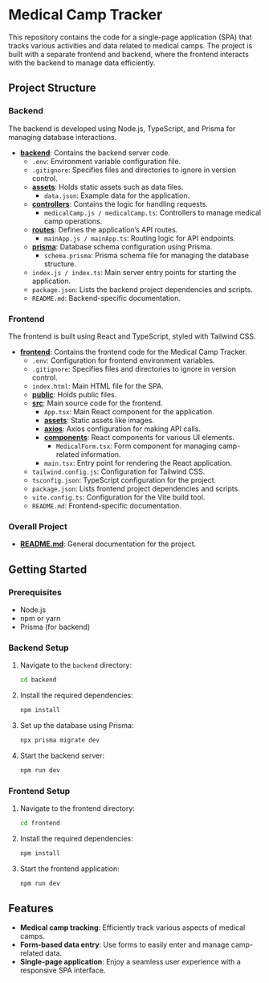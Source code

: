 # Medical Camp Tracker

This repository contains the code for a single-page application (SPA) that tracks various activities and data related to medical camps. The project is built with a separate frontend and backend, where the frontend interacts with the backend to manage data efficiently.

## Project Structure

### Backend
The backend is developed using Node.js, TypeScript, and Prisma for managing database interactions.

- **[backend](./backend)**: Contains the backend server code.
  - `.env`: Environment variable configuration file.
  - `.gitignore`: Specifies files and directories to ignore in version control.
  - **[assets](./backend/assets)**: Holds static assets such as data files.
    - `data.json`: Example data for the application.
  - **[controllers](./backend/controllers)**: Contains the logic for handling requests.
    - `medicalCamp.js / medicalCamp.ts`: Controllers to manage medical camp operations.
  - **[routes](./backend/routes)**: Defines the application’s API routes.
    - `mainApp.js / mainApp.ts`: Routing logic for API endpoints.
  - **[prisma](./backend/prisma)**: Database schema configuration using Prisma.
    - `schema.prisma`: Prisma schema file for managing the database structure.
  - `index.js / index.ts`: Main server entry points for starting the application.
  - `package.json`: Lists the backend project dependencies and scripts.
  - `README.md`: Backend-specific documentation.

### Frontend
The frontend is built using React and TypeScript, styled with Tailwind CSS.

- **[frontend](./frontend)**: Contains the frontend code for the Medical Camp Tracker.
  - `.env`: Configuration for frontend environment variables.
  - `.gitignore`: Specifies files and directories to ignore in version control.
  - `index.html`: Main HTML file for the SPA.
  - **[public](./frontend/public)**: Holds public files.
  - **[src](./frontend/src)**: Main source code for the frontend.
    - `App.tsx`: Main React component for the application.
    - **[assets](./frontend/src/assets)**: Static assets like images.
    - **[axios](./frontend/src/axios)**: Axios configuration for making API calls.
    - **[components](./frontend/src/components)**: React components for various UI elements.
      - `MedicalForm.tsx`: Form component for managing camp-related information.
    - `main.tsx`: Entry point for rendering the React application.
  - `tailwind.config.js`: Configuration for Tailwind CSS.
  - `tsconfig.json`: TypeScript configuration for the project.
  - `package.json`: Lists frontend project dependencies and scripts.
  - `vite.config.ts`: Configuration for the Vite build tool.
  - `README.md`: Frontend-specific documentation.

### Overall Project
- **[README.md](./README.md)**: General documentation for the project.

## Getting Started

### Prerequisites
- Node.js
- npm or yarn
- Prisma (for backend)

### Backend Setup
1. Navigate to the `backend` directory:
   ```bash
   cd backend
   ```
2. Install the required dependencies:
   ```bash
   npm install
   ```
3. Set up the database using Prisma:
   ```bash
   npx prisma migrate dev
   ```
4. Start the backend server:
   ```bash
   npm run dev
   ```

### Frontend Setup
1. Navigate to the frontend directory:
   ```bash
   cd frontend
   ```
2. Install the required dependencies:
   ```bash
   npm install
   ```
3. Start the frontend application:
   ```bash
   npm run dev
   ```

## Features

- **Medical camp tracking**: Efficiently track various aspects of medical camps.
- **Form-based data entry**: Use forms to easily enter and manage camp-related data.
- **Single-page application**: Enjoy a seamless user experience with a responsive SPA interface.
